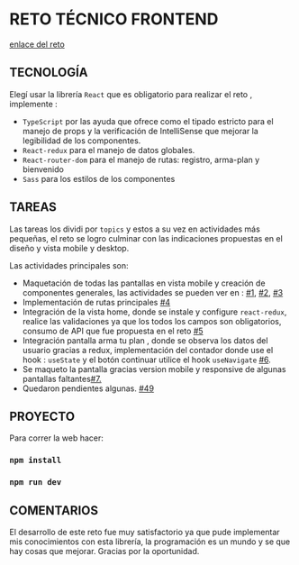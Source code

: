 # RETO TÉCNICO FRONTEND

[enlace del reto](https://seguro-vehicular-reto.netlify.app)
## TECNOLOGÍA

Elegí usar la librería `React` que es obligatorio para realizar el reto , implemente :

- `TypeScript` por las ayuda que ofrece como el tipado estricto para el manejo de props  y la verificación de IntelliSense que mejorar la legibilidad de los componentes.
- `React-redux` para el manejo de datos globales.
- `React-router-dom` para el manejo de rutas:  registro, arma-plan y bienvenido
- `Sass` para los estilos de los componentes

## TAREAS

Las tareas los dividi por `topics` y estos a su vez en actividades más pequeñas,  el reto se logro culminar con las indicaciones propuestas en el diseño y vista mobile y desktop.

Las actividades principales son:

-  Maquetación  de todas las pantallas en vista mobile y creación de componentes generales, las actividades se pueden ver en : [#1](https://github.com/elenaJO/reto-seguro-vehicular/issues/1), [#2](https://github.com/elenaJO/reto-seguro-vehicular/issues/2), [#3](https://github.com/elenaJO/reto-seguro-vehicular/issues/3)
-  Implementación de rutas principales [#4](https://github.com/elenaJO/reto-seguro-vehicular/issues)
-  Integración de la vista home, donde se instale y configure `react-redux`, realice las validaciones ya que los todos los campos son obligatorios, consumo de API que fue propuesta en el reto [#5](https://github.com/elenaJO/reto-seguro-vehicular/issues/5)
- Integración pantalla arma tu plan , donde se observa los datos del usuario gracias a redux, implementación del contador donde use el hook : `useState` y el botón continuar utilice el hook `useNavigate` [#6](https://github.com/elenaJO/reto-seguro-vehicular/issues/6).
- Se maqueto la pantalla gracias version mobile y responsive de algunas pantallas faltantes[#7.](https://github.com/elenaJO/reto-tecnico/issues/57)
- Quedaron pendientes algunas. [#49](https://github.com/elenaJO/reto-seguro-vehicular/issues/49)

## PROYECTO

Para correr la web hacer:

### `npm install`
### `npm run dev`

## COMENTARIOS

El desarrollo de este reto fue muy satisfactorio ya que pude implementar mis conocimientos con esta librería, la programación es un mundo y se que hay cosas que mejorar.
Gracias por la oportunidad.